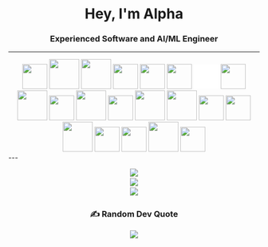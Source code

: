 <div align="center">

#  Hey, I'm Alpha  
### Experienced Software and AI/ML Engineer

</div>

---
<div align="center">

<!-- First Row -->
<img src="https://cdn.jsdelivr.net/gh/devicons/devicon/icons/css3/css3-original.svg" width="50" height="50"/>
<img src="https://cdn.jsdelivr.net/gh/devicons/devicon/icons/python/python-original.svg" width="60" height="60"/>
<img src="https://cdn.jsdelivr.net/gh/devicons/devicon/icons/javascript/javascript-original.svg" width="60" height="60"/>
<img src="https://cdn.jsdelivr.net/gh/devicons/devicon/icons/html5/html5-original.svg" width="50" height="50"/>
<img src="https://cdn.jsdelivr.net/gh/devicons/devicon/icons/markdown/markdown-original.svg" width="50" height="50"/>

<img src="https://cdn.jsdelivr.net/gh/devicons/devicon/icons/firebase/firebase-plain.svg" width="50" height="50"/>
<img src="https://raw.githubusercontent.com/devicons/devicon/master/icons/vercel/vercel-original.svg" width="50" height="50" style="filter: brightness(0) invert(1);"/>

<img src="https://cdn.jsdelivr.net/gh/devicons/devicon/icons/netlify/netlify-original.svg" width="50" height="50"/>

<!-- Second Row -->
<br/>
<img src="https://cdn.jsdelivr.net/gh/devicons/devicon/icons/react/react-original.svg" width="60" height="60"/>
<img src="https://cdn.jsdelivr.net/gh/devicons/devicon/icons/redux/redux-original.svg" width="50" height="50"/>
<img src="https://cdn.jsdelivr.net/gh/devicons/devicon/icons/nodejs/nodejs-original.svg" width="60" height="60"/>
<img src="https://www.vectorlogo.zone/logos/tailwindcss/tailwindcss-icon.svg" width="50" height="50"/>
<img src="https://cdn.jsdelivr.net/gh/devicons/devicon/icons/mongodb/mongodb-original.svg" width="60" height="60"/>
<img src="https://cdn.jsdelivr.net/gh/devicons/devicon/icons/figma/figma-original.svg" width="60" height="60"/>
<img src="https://cdn.jsdelivr.net/gh/devicons/devicon/icons/inkscape/inkscape-original.svg" width="50" height="50"/>
<img src="https://img.icons8.com/ios-filled/50/ffffff/github.png" width="50" height="50"/>


<!-- Third Row -->
<br/>
<img src="https://cdn.jsdelivr.net/gh/devicons/devicon/icons/tensorflow/tensorflow-original.svg" width="60" height="60"/>
<img src="https://cdn.jsdelivr.net/gh/devicons/devicon/icons/pytorch/pytorch-original.svg" width="50" height="50"/>

<img src="https://cdn.jsdelivr.net/gh/devicons/devicon/icons/keras/keras-original.svg" width="50" height="50"/>
<img src="https://cdn.jsdelivr.net/gh/devicons/devicon/icons/numpy/numpy-original.svg" width="60" height="60"/>
<img src="https://cdn.jsdelivr.net/gh/devicons/devicon/icons/pandas/pandas-original.svg" width="50" height="50"/>

</div>
---

<div align="center">


![](https://github-readme-stats.vercel.app/api?username=AyshaSaeedButt&theme=transparent&hide_border=false&include_all_commits=true&count_private=true)<br/>
![](https://nirzak-streak-stats.vercel.app/?user=AyshaSaeedButt&theme=transparent&hide_border=false)<br/>
![](https://github-readme-stats.vercel.app/api/top-langs/?username=AyshaSaeedButt&theme=transparent&hide_border=false&include_all_commits=true&count_private=true&layout=compact)


### ✍️ Random Dev Quote
![](https://quotes-github-readme.vercel.app/api?type=vetical&theme=tokyonight)
</div>


